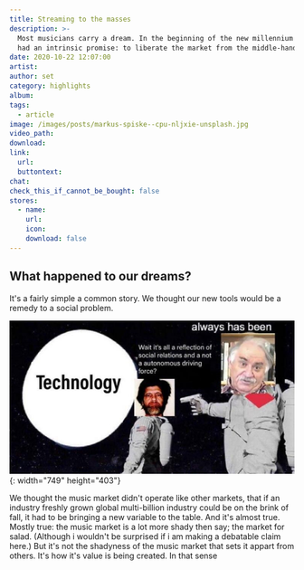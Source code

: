 ```yaml
---
title: Streaming to the masses
description: >-
  Most musicians carry a dream. In the beginning of the new millennium internet
  had an intrinsic promise: to liberate the market from the middle-hands.
date: 2020-10-22 12:07:00
artist:
author: set
category: highlights
album:
tags:
  - article
image: /images/posts/markus-spiske--cpu-nljxie-unsplash.jpg
video_path:
download:
link:
  url:
  buttontext:
chat:
check_this_if_cannot_be_bought: false
stores:
  - name:
    url:
    icon:
    download: false
---
```


## What happened to our dreams?

It's a fairly simple a common story. We thought our new tools would be a remedy to a social problem.

![](/images/posts/photo-2020-10-22-13-59-23.jpg){: width="749" height="403"}

We thought the music market didn't operate like other markets, that if an industry freshly grown global multi-billion industry could be on the brink of fall, it had to be bringing a new variable to the table. And it's almost true. Mostly true: the music market is a lot more shady then say; the market for salad. (Although i wouldn't be surprised if i am making a debatable claim here.) But it's not the shadyness of the music market that sets it appart from others. It's how it's value is being created. In that sense

&nbsp;
